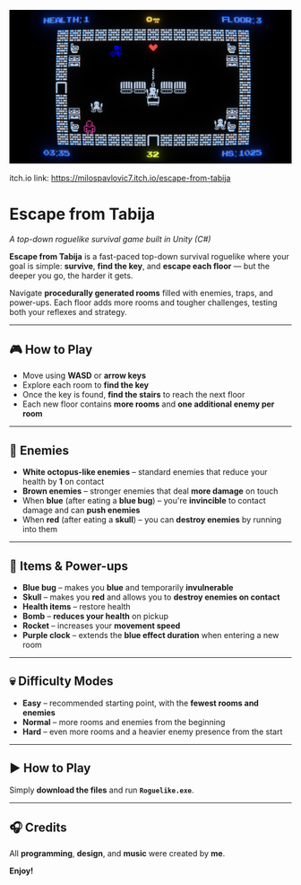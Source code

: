 ![Gameplay Screenshot](8.png)

itch.io link: https://milospavlovic7.itch.io/escape-from-tabija

# Escape from Tabija  
*A top-down roguelike survival game built in Unity (C#)*  

**Escape from Tabija** is a fast-paced top-down survival roguelike where your goal is simple: **survive**, **find the key**, and **escape each floor** — but the deeper you go, the harder it gets.

Navigate **procedurally generated rooms** filled with enemies, traps, and power-ups. Each floor adds more rooms and tougher challenges, testing both your reflexes and strategy.

---

## 🎮 How to Play

- Move using **WASD** or **arrow keys**
- Explore each room to **find the key**
- Once the key is found, **find the stairs** to reach the next floor
- Each new floor contains **more rooms** and **one additional enemy per room**

---

## 👾 Enemies

- **White octopus-like enemies** – standard enemies that reduce your health by **1** on contact
- **Brown enemies** – stronger enemies that deal **more damage** on touch
- When **blue** (after eating a **blue bug**) – you're **invincible** to contact damage and can **push enemies**
- When **red** (after eating a **skull**) – you can **destroy enemies** by running into them

---

## 🔹 Items & Power-ups

- **Blue bug** – makes you **blue** and temporarily **invulnerable**
- **Skull** – makes you **red** and allows you to **destroy enemies on contact**
- **Health items** – restore health
- **Bomb** – **reduces your health** on pickup
- **Rocket** – increases your **movement speed**
- **Purple clock** – extends the **blue effect duration** when entering a new room

---

## 💀 Difficulty Modes

- **Easy** – recommended starting point, with the **fewest rooms and enemies**
- **Normal** – more rooms and enemies from the beginning
- **Hard** – even more rooms and a heavier enemy presence from the start

---

## ▶️ How to Play

Simply **download the files** and run **`Roguelike.exe`**.

---

## 🎧 Credits

All **programming**, **design**, and **music** were created by **me**.

**Enjoy!**
